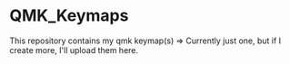 # QMK_Keymaps
This repository contains my qmk keymap(s) => Currently just one, but if I create more, I'll upload them here.
